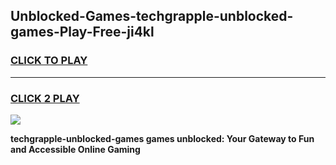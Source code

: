 
## Unblocked-Games-techgrapple-unblocked-games-Play-Free-ji4kl
<h3>
<a href="https://premium76.site?title=techgrapple-unblocked-games&ref=18A1">CLICK TO PLAY</a></h3>
<hr>

<h3>
<a href="https://premium76.site?title=techgrapple-unblocked-games&ref=18A1">CLICK 2 PLAY</a>
  
</h3>

<a href="https://premium76.site?title=techgrapple-unblocked-games&ref=18A1"><img src="https://clearcache.store/games.png"></a>


**techgrapple-unblocked-games games unblocked: Your Gateway to Fun and Accessible Online Gaming**
